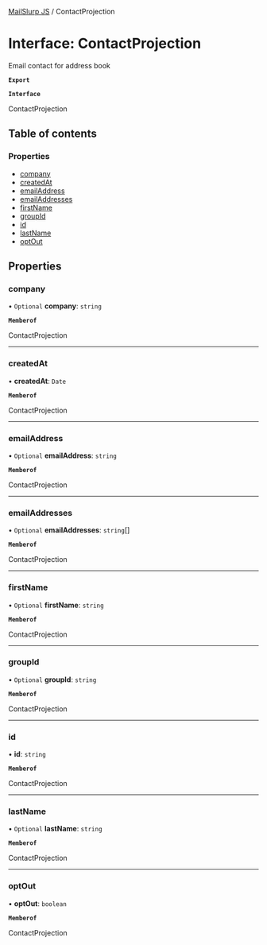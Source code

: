 [MailSlurp JS](../README.md) / ContactProjection

# Interface: ContactProjection

Email contact for address book

**`Export`**

**`Interface`**

ContactProjection

## Table of contents

### Properties

- [company](ContactProjection.md#company)
- [createdAt](ContactProjection.md#createdat)
- [emailAddress](ContactProjection.md#emailaddress)
- [emailAddresses](ContactProjection.md#emailaddresses)
- [firstName](ContactProjection.md#firstname)
- [groupId](ContactProjection.md#groupid)
- [id](ContactProjection.md#id)
- [lastName](ContactProjection.md#lastname)
- [optOut](ContactProjection.md#optout)

## Properties

### company

• `Optional` **company**: `string`

**`Memberof`**

ContactProjection

___

### createdAt

• **createdAt**: `Date`

**`Memberof`**

ContactProjection

___

### emailAddress

• `Optional` **emailAddress**: `string`

**`Memberof`**

ContactProjection

___

### emailAddresses

• `Optional` **emailAddresses**: `string`[]

**`Memberof`**

ContactProjection

___

### firstName

• `Optional` **firstName**: `string`

**`Memberof`**

ContactProjection

___

### groupId

• `Optional` **groupId**: `string`

**`Memberof`**

ContactProjection

___

### id

• **id**: `string`

**`Memberof`**

ContactProjection

___

### lastName

• `Optional` **lastName**: `string`

**`Memberof`**

ContactProjection

___

### optOut

• **optOut**: `boolean`

**`Memberof`**

ContactProjection
